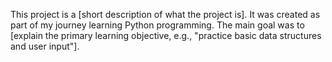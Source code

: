 This project is a [short description of what the project is]. It was created as part of my journey learning Python programming. The main goal was to [explain the primary learning objective, e.g., "practice basic data structures and user input"].
